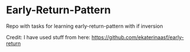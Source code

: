 # Early-Return-Pattern
Repo with tasks for learning early-return-pattern with if inversion

Credit: I have used stuff from here: https://github.com/ekaterinaasf/early-return